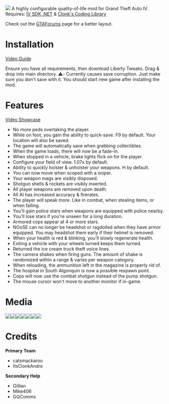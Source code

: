![](https://cdn.discordapp.com/attachments/734888920046764105/1119994948968796210/main.png)
A highly configurable quality-of-life mod for Grand Theft Auto IV.
Requires: [IV SDK .NET](https://github.com/ClonkAndre/IV-SDK-DotNet) & [Clonk's Coding Library](https://github.com/ClonkAndre/ClonksCodingLib.GTAIV)

Check out the [GTAForums](https://gtaforums.com/topic/991160-liberty-tweaks/) page for a better layout.

# Installation
[Video Guide](https://www.youtube.com/watch?v=6dMkwexv2EY)

Ensure you have all requirements, then download Liberty Tweaks. Drag & drop into main directory. 
⚠️- Currently causes save corruption. Just make sure you don't save with it. You should start new game after installing the mod.

# Features
[Video Showcase](https://www.youtube.com/watch?v=NnbC1-kv8q0)

- No more peds overtaking the player.
- While on foot, you gain the ability to quick-save. F9 by default. Your location will also be saved.
- The game will automatically save when grabbing collectibles.
- When the game loads, there will now be a fade-in.
- When stopped in a vehicle, brake lights flick on for the player.
- Configure your field of view. 1.07x by default.
- Ability to quickly holster & unholster your weapons. H by default.
- You can now move when scoped with a sniper.
- Your weapon mags are visibly disposed.
- Shotgun shells & rockets are visibly inserted.
- All player weapons are removed upon death.
- All AI has increased accuracy & firerates. 
- The player will speak more. Like in combat, when stealing items, or when falling.
- You'll gain police stars when weapons are equipped with police nearby.
- You'll lose stars if you're unseen for a long duration.
- Armored cops appear at 4 or more stars.
- NOoSE can no longer be headshot or ragdolled when they have armor equipped. You may headshot them early if their helmet is removed.
- When your health is red & blinking, you'll slowly regenerate health.
- Exiting a vehicle with your wheels turned keeps them turned.
- Returned the ice cream truck theft voice lines.
- The camera shakes when firing guns. The amount of shake is randomized within a range & varies per weapon category.
- When reloading, the ammunition left in the magazine is properly rid of.
- The hospital in South Algonquin is now a possible respawn point.
- Cops will now use the combat shotgun instead of the pump shotgun.
- The mouse cursor won't move to another monitor if in-game.

# Media

![](https://media.giphy.com/media/9WkHpgdodMMkVwSxQK/giphy.gif)![](https://media.giphy.com/media/v1.Y2lkPTc5MGI3NjExOTBkM3cyOTdtZ2o5ajZ0c280a29xOGhvdWJxcWg0Z2lhdTN5eW1seSZlcD12MV9pbnRlcm5hbF9naWZfYnlfaWQmY3Q9Zw/3IOojdksuttI94tytB/giphy.gif)![](https://media.giphy.com/media/612lWEiuUnPgn6KD98/giphy.gif)![](https://media.giphy.com/media/l9bX7N1hiajuOkzVV6/giphy.gif)![](https://media.giphy.com/media/gJsHuySiJtuM4odkNF/giphy.gif)![](https://media.giphy.com/media/EJx5R1aQmu3YFwYehF/giphy.gif)![](https://media.giphy.com/media/ZMoPfVDLmTvk85kSXF/giphy.gif)

# Credits

**Primary Team**
- catsmackaroo
- ItsClonkAndre

**Secondary Help**
- Gillian
- Mike406
- GQComms
